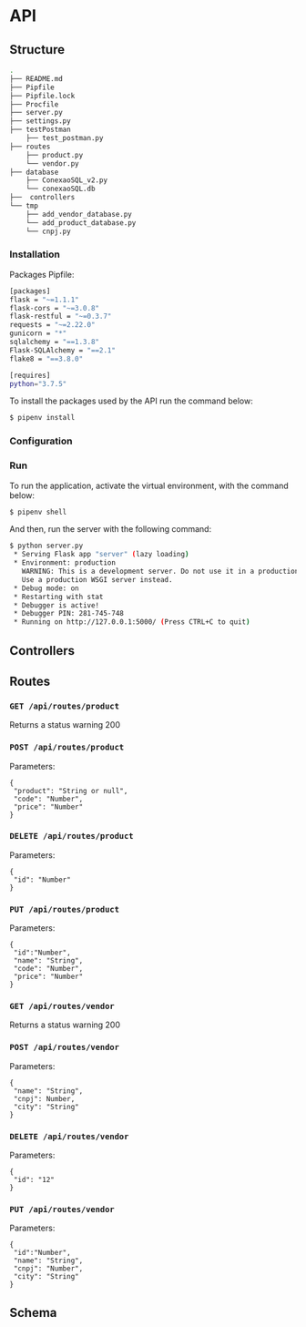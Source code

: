 # API


## Structure

```bash
.
├── README.md
├── Pipfile
├── Pipfile.lock
├── Procfile
├── server.py
├── settings.py
├── testPostman
    ├── test_postman.py
├── routes
    ├── product.py
    └── vendor.py
├── database
    ├── ConexaoSQL_v2.py
    └── conexaoSQL.db
├──  controllers
└── tmp
    ├── add_vendor_database.py
    └── add_product_database.py
    └── cnpj.py
```


### Installation

Packages Pipfile:

```bash
[packages]
flask = "~=1.1.1"
flask-cors = "~=3.0.8"
flask-restful = "~=0.3.7"
requests = "~=2.22.0"
gunicorn = "*"
sqlalchemy = "==1.3.8"
Flask-SQLAlchemy = "==2.1"
flake8 = "==3.8.0"

[requires]
python="3.7.5"

```

To install the packages used by the API run the command below:

```bash
$ pipenv install
```

### Configuration

### Run

To run the application, activate the virtual environment, with the command below:

```bash
$ pipenv shell
```

And then, run the server with the following command:


```bash
$ python server.py
 * Serving Flask app "server" (lazy loading)
 * Environment: production
   WARNING: This is a development server. Do not use it in a production deployment.
   Use a production WSGI server instead.
 * Debug mode: on
 * Restarting with stat
 * Debugger is active!
 * Debugger PIN: 281-745-748
 * Running on http://127.0.0.1:5000/ (Press CTRL+C to quit)
```

## Controllers

## Routes

### ``` GET /api/routes/product ```

Returns a status warning 200

### ``` POST /api/routes/product ```

Parameters:
```
{
 "product": "String or null",
 "code": "Number",
 "price": "Number"
}
```
### ``` DELETE /api/routes/product ```

Parameters:
```
{
 "id": "Number"
}
```
### ``` PUT /api/routes/product ```

Parameters:
```
{
 "id":"Number",
 "name": "String",
 "code": "Number",
 "price": "Number"
}
```

### ``` GET /api/routes/vendor ```

Returns a status warning 200

### ``` POST /api/routes/vendor ```

Parameters:
```
{
 "name": "String",
 "cnpj": Number,
 "city": "String"
}
```
### ``` DELETE /api/routes/vendor ```

Parameters:
```
{
 "id": "12"
}
```
### ``` PUT /api/routes/vendor ```
Parameters:
```
{
 "id":"Number",
 "name": "String",
 "cnpj": "Number",
 "city": "String"
}
```

## Schema
